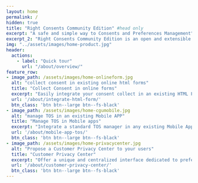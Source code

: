 ```yaml
---
layout: home
permalink: /
hidden: true
title: "Right Consents Community Edition" #head only
excerpt: "A safe and simple way to Consents and Preferences Management"
excerpt_2: "Right Consents Community Edition is an open and extensible platform to manage consents and preferences.<br/> It aims to provide any organisation with a complete yet simple easy-to-implement solution for <b>collecting</b>, <b>storing</b>, <b>analysing</b> and <b>using</b> users' consents and preferences."
img: "../assets/images/home-product.jpg"
header:
  actions:
    - label: "Quick tour"
      url: "/about/overview/"
feature_row:
- image_path: /assets/images/home-onlineform.jpg
  alt: "collect consent in existing online html forms"
  title: "Collect Consent in online forms"
  excerpt: "Easily integrate your consent collect in an existing HTML Form with a few lines of javascript."
  url: '/about/integrate-html-form/'
  btn_class: 'btn btn--large btn--fs-black'
- image_path: /assets/images/home-cgumobile.jpg
  alt: "manage TOS in an existing Mobile APP"
  title: "Manage TOS in Mobile apps"
  excerpt: "Integrate a standard TOS manager in any existing Mobile App using our API or the dedicated SDK."
  url: '/about/mobile-app-tos/'
  btn_class: 'btn btn--large btn--fs-black'
- image_path: /assets/images/home-privacycenter.jpg
  alt: "Propose a Customer Privacy Center to your users"
  title: "Customer Privacy Center"
  excerpt: "Offer a unique and centralized interface dedicated to preferences & consents to your users."
  url: '/about/customer-privacy-center/'
  btn_class: 'btn btn--large btn--fs-black'
---
```

